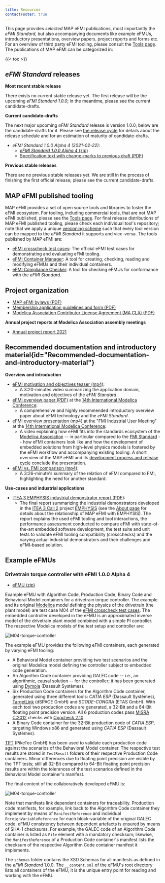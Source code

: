 ```yaml
---
title: Resources
contactFooter: true
---
```


This page provides _selected_ MAP eFMI publications, most importantly the _eFMI Standard_, but also accompanying documents like example eFMUs, introductory presentations, overview papers, project reports and forms etc. For an overview of third party eFMI tooling, please consult the [Tools page](/tools/). The publications of MAP eFMI can be categorized in:

{{< toc >}}
 
## _eFMI Standard_ releases

**Most recent stable release**

There exists no current stable release yet. The first release will be the upcoming _eFMI Standard 1.0.0_; in the meantime, please see the current candidate-drafts.

**Current candidate-drafts**

The next major upcoming _eFMI Standard_ release is version 1.0.0; below are the candidate-drafts for it. Please see [the release cycle](/standard/#release-cycle-and-versioning) for details about the release schedule and for an estimation of maturity of candidate-drafts.

 - _eFMI Standard 1.0.0 Alpha 4 (2021-02-22)_:
   - [_eFMI Standard 1.0.0 Alpha 4_ (zip)](/media/resources/eFMI-Standard-1.0.0-Alpha-4.zip)
   - [Specification text with change-marks to previous draft (PDF)](/media/resources/eFMI-Standard-1.0.0-Alpha-4-specification-text-changemarks.pdf)

**Previous stable releases**

There are no previous stable releases yet. We are still in the process of finishing the first official release; please see the current candidate-drafts.

## MAP eFMI published tooling

MAP eFMI provides a set of open source tools and libraries to foster the eFMI ecosystem. For tooling, including commercial tools, that are not MAP eFMI published, please see the [Tools page](/tools/). For final release distributions of MAP eFMI published tooling, please check each individual tool's repository; note that we apply a unique [versioning scheme](/standard/#versioning-scheme) such that every tool version can be mapped to the _eFMI Standard_ it supports and vice-versa. The tools published by MAP eFMI are:

 - [eFMI crosscheck test cases](https://github.com/modelica/efmi-testcases/releases): The official eFMI test cases for demonstrating and evaluating eFMI tooling. 
 - [eFMI Container Manager](https://github.com/modelica/efmi-containermanager/releases): A tool for creating, checking, reading and modifying eFMUs and their individual containers.
 - [eFMI Compliance Checker](https://github.com/modelica/efmi-compliancechecker/releases): A tool for checking eFMUs for conformance with the _eFMI Standard_. 

## Project organization

 - [MAP eFMI bylaws (PDF)](/media/resources/MAP-eFMI-bylaws.pdf)
 - [Membership application guidelines and form (PDF)](/media/resources/MAP-eFMI-application.pdf)
 - [Modelica Association Contributor License Agreement (MA CLA) (PDF)](/media/resources/Modelica-Association-CLA.pdf)

**Annual project reports at Modelica Association assembly meetings**

 - [Annual project report 2021](/media/resources/MAP-eFMI-annual-project-report-2021.pdf)
 
## Recommended documentation and introductory material{id="Recommended-documentation-and-introductory-material"}

**Overview and introduction**

 - [eFMI motivation and objectives teaser (mp4)](/media/resources/eFMI-Explained-in-4-Minutes.mp4):
   - A 3:20-minutes video summarizing the application domain, motivation and objectives of the _eFMI Standard_. 
 - [eFMI overview paper (PDF)](https://doi.org/10.3384/ecp2118157) at the [14th International Modelica Conference](https://2021.international.conference.modelica.org/):
   - A comprehensive and highly recommended introductory overview paper about eFMI technology and the _eFMI Standard_.
 - [eFMI overview presentation (mp4)](/media/resources/Modelica-Conference-2021-MAP-eFMI.mp4) at the "FMI Industrial User Meeting" at the [14th International Modelica Conference](https://2021.international.conference.modelica.org/):
   - A video explaining how eFMI fits into the standards ecosystem of the [Modelica Association](https://modelica.org/) -- in particular compared to the [FMI Standard](https://fmi-standard.org) -- how eFMI containers look like and how the development of embedded solutions from high-level physics models is fostered by the eFMI workflow and accompanying existing tooling. A short overview of the MAP eFMI and its [development process and release cycle](/standard/) conclude the presentation.
 - [eFMI vs. FMI comparison (mp4)](/media/resources/eFMI-vs-FMI.mp4):
   - A 3:26-minute's summary of the relation of eFMI compared to FMI, highlighting the need for another standard. 
 
**Use-cases and industrial applications**

 - [ITEA 3 EMPHYSIS industrial demonstrator report (PDF)](/media/resources/emphysis-public-demonstrator-summary.pdf):
   - The final report summarizing the industrial demonstrators developed in the [ITEA 3 Call 2](https://itea4.org/) project [EMPHYSIS](https://itea4.org/project/emphysis.html) (see the [About page](/about/#project-history) for details about the relationship of MAP eFMI with EMPHYSIS). The report explains the used eFMI tooling and tool interactions, the performance assessment conducted to compare eFMI with state-of-the-art embedded software development, the test suite and unit tests to validate eFMI tooling compatibility (crosschecks) and the varying actual industrial demonstrators and their challenges and eFMI-based solution. 

## Example eFMUs

### Drivetrain torque controller with eFMI 1.0.0 Alpha 4

 - [eFMU (zip)](/media/resources/M04-example-eFMU-for-eFMI-1-0-0-Alpha-4.zip)

Example eFMU with Algorithm Code, Production Code, Binary Code and Behavioral Model containers for a drivetrain torque controller. The example and its original [Modelica](https://modelica.org/modelicalanguage.html) model defining the physics of the drivetrain (the plant model) are test case M04 of the [eFMI crosscheck test cases](https://github.com/modelica/efmi-testcases). The embedded controller developed in the eFMU is an approximated inverse model of the drivetrain plant model combined with a simple PI controller. The respective Modelica models of the test setup and controller are:

![M04-torque-controller](/media/resources/M04-example-scenario.png)

The example eFMU provides the following eFMI containers, each generated by varying eFMI tooling:

 - A Behavioral Model container providing two test scenarios and the original Modelica model defining the controller subject to embedded code generation.
 - An Algorithm Code container providing GALEC code -- i.e., an algorithmic, causal solution -- for the controller; it has been generated using [Dymola](https://www.3ds.com/products-services/catia/products/dymola/) (Dassault Systèmes).
 - Six Production Code containers for the Algorithm Code container, generated using three different tools: _CATIA ESP_ (Dassault Systèmes), [TargetLink](https://www.dspace.com/en/pub/home/products/sw/pcgs/targetlink.cfm#180_25805) (dSPACE GmbH) and _SCODE-CONGRA_ (ETAS GmbH). With each tool two production codes are generated, a 32-Bit and a 64-Bit floating point precision version. All 6 production codes pass [MISRA C:2012](https://www.misra.org.uk/) checks with [Cppcheck 2.10](https://cppcheck.sourceforge.io/).
 - A Binary Code container for the 32-Bit production code of _CATIA ESP_, targeting Windows x86 and generated using _CATIA ESP_ (Dassault Systèmes).

[TPT](https://piketec.com/tpt/) (PikeTec GmbH) has been used to validate each production code against the scenarios of the Behavioral Model container. The respective test results are stored in `TestResult` folders of their respective Production Code containers. Minor differences due to floating point precision are visible by the TPT tests; still all 32-Bit compared to 64-Bit floating point precision results are within the tolerances of the test scenarios defined in the Behavioral Model container's manifest.

The final content of the collaboratively developed eFMU is:

![M04-torque-controller](/media/resources/M04-example-eFMU-content.png)

Note that manifests link dependent containers for traceability. Production code manifests, for example, link back to the Algorithm Code container they implement by means of `ManifestReference` and individual `ForeignVariableReference` for each block-variable of the original GALEC code. eFMU consistency between dependent artefacts is ensured by means of SHA-1 checksums. For example, the GALEC code of an Algorithm Code container is listed as `File` element with a mandatory checksum; likewise, the `ManifestReference` of a Production Code container's manifest lists the checksum of the respective Algorithm Code container manifest it implements.

The `schemas` folder contains the XSD Schemas for all manifests as defined in the _eFMI Standard_ 1.0.0. The `__content.xml` of the eFMU's root directory lists all containers of the eFMU; it is the unique entry point for reading and working with the eFMU. 
